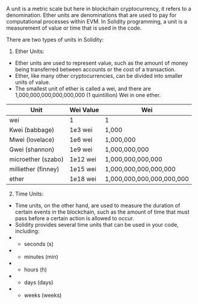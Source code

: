 A unit is a metric scale but here in blockchain cryptocurrency, it refers to a denomination. Ether units are denominations that are used to pay for computational processes within EVM. In Solidity programming, a unit is a measurement of value or time that is used in the code.

There are two types of units in Solidity: <br/>
1. Ether Units:
* Ether units are used to represent value, such as the amount of money being transferred between accounts or the cost of a transaction. 
* Ether, like many other cryptocurrencies, can be divided into smaller units of value. 
* The smallest unit of ether is called a wei, and there are 1,000,000,000,000,000,000 (1 quintillion) Wei in one ether.

| Unit | Wei Value | Wei |
|---|---|---|
| wei | 1 | 1 |
| Kwei (babbage) | 1e3 wei | 1,000 |
| Mwei (lovelace) | 1e6 wei | 1,000,000 |
| Gwei (shannon) | 1e9 wei | 1,000,000,000 |
| microether (szabo) | 1e12 wei | 1,000,000,000,000 |
| milliether (finney) | 1e15 wei | 1,000,000,000,000,000 |
| ether | 1e18 wei | 1,000,000,000,000,000,000 |

2. Time Units:
* Time units, on the other hand, are used to measure the duration of certain events in the blockchain, such as the amount of time that must pass before a certain action is allowed to occur. 
* Solidity provides several time units that can be used in your code, including:
* * seconds (s)
* * minutes (min)
* * hours (h)
* * days (days)
* * weeks (weeks)






